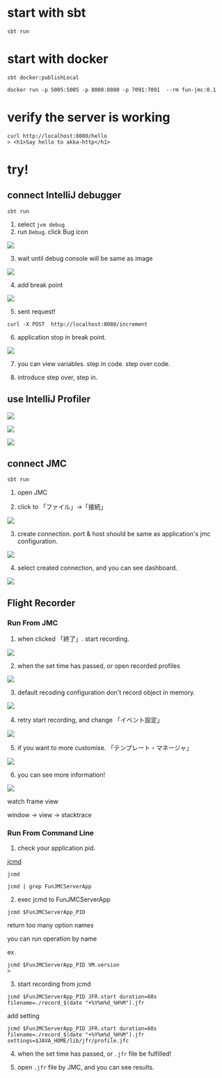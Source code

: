 # start with sbt

```
sbt run
```

# start with docker

```
sbt docker:publishLocal
```

```
docker run -p 5005:5005 -p 8080:8080 -p 7091:7091  --rm fun-jmc:0.1 
```

# verify the server is working

```
curl http://localhost:8080/hello
> <h1>Say hello to akka-http</h1>
```

# try!

## connect IntelliJ debugger

```
sbt run
```

1. select `jvm debug`
2. run `Debug`. click Bug icon

![](./images/run-debugger.png)

3. wait until debug console will be same as image

![](./images/debugger-connected.png)

4. add break point

![](./images/debug-server.png)

5. sent request!

```
curl -X POST  http://localhost:8080/increment
```

6. application stop in break point.


![](./images/running-debugger-console.png)

7. you can view variables. step in code. step over code.

8. introduce step over, step in.

## use IntelliJ Profiler

![](./images/attach-profiler.png)

![](./images/cpu-profiler.png)

![](./images/allocation-profiler.png)


## connect JMC

```
sbt run
```

1. open JMC

2. click to 「ファイル」->「接続」

![](./images/jmc-window-connect.png)

3. create connection. port & host should be same as application's jmc configuration.

![](./images/jmc-connection-creation.png)

4. select created connection, and you can see dashboard.

![](./images/jmc-dashboard.png)

## Flight Recorder

### Run From JMC

1. when clicked 「終了」. start recording.


![](./images/jmc-configure-flight-recorder.png)

2. when the set time has passed, or open recorded profiles

![](./images/jmc-flight-recorder-top.png)

3. default recoding configuration don't record object in memory.

![](./images/jmc-flight-recorder-no-record-memory.png)

4. retry start recording, and change 「イベント設定」 

![](./images/jmc-flight-recorder-change-event-settings.png)

5. if you want to more customise. 「テンプレート・マネージャ」

![](./images/jmc-flight-recorder-custom-template.png)

6. you can see more information!

![](./images/jmc-flight-recorder-record-memory.png)

watch frame view

window -> view -> stacktrace

### Run From Command Line

1. check your application pid.

[jcmd](https://docs.oracle.com/en/java/javase/11/tools/jcmd.html#GUID-59153599-875E-447D-8D98-0078A5778F05)

```
jcmd
```

```
jcmd | grep FunJMCServerApp 
```

2. exec jcmd to FunJMCServerApp

```
jcmd $FunJMCServerApp_PID 
```

return too many option names

you can run operation by name

ex.
```
jcmd $FunJMCServerApp_PID VM.version
> 
```

3. start recording from jcmd

```
jcmd $FunJMCServerApp_PID JFR.start duration=60s filename=./record_$(date "+%Y%m%d_%H%M").jfr
```

add setting

```
jcmd $FunJMCServerApp_PID JFR.start duration=60s filename=./record_$(date "+%Y%m%d_%H%M").jfr settings=$JAVA_HOME/lib/jfr/profile.jfc
```

4. when the set time has passed, or `.jfr` file be fulfilled!

5. open `.jfr` file by JMC, and you can see results.
